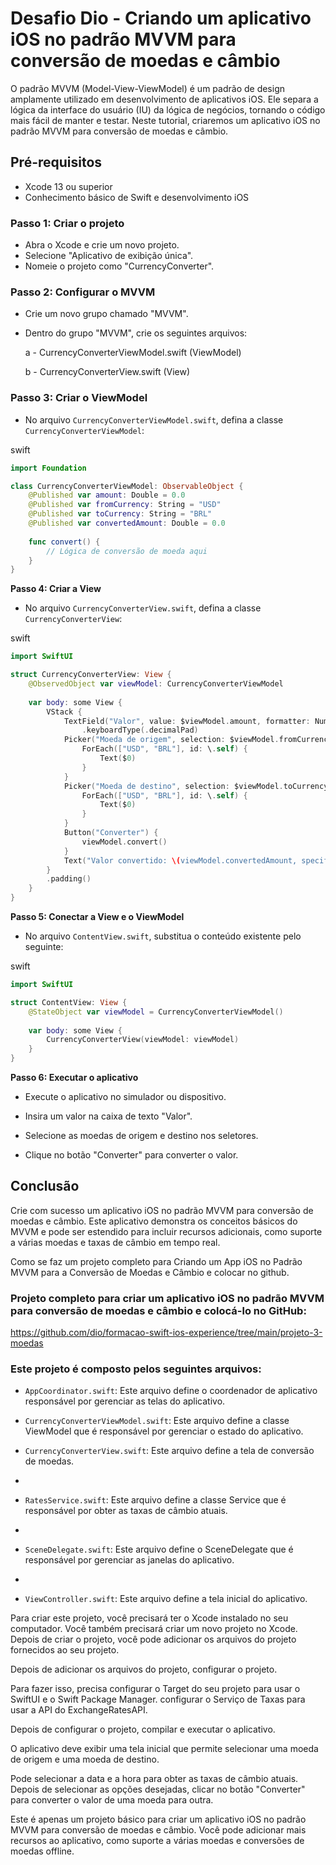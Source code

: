 # Desafio Dio - **Criando um aplicativo iOS no padrão MVVM para conversão de moedas e câmbio**



O padrão MVVM (Model-View-ViewModel) é um padrão de design amplamente utilizado em desenvolvimento de aplicativos iOS. Ele separa a lógica da interface do usuário (IU) da lógica de negócios, tornando o código mais fácil de manter e testar. Neste tutorial, criaremos um aplicativo iOS no padrão MVVM para conversão de moedas e câmbio.



## **Pré-requisitos**

- Xcode 13 ou superior
- Conhecimento básico de Swift e desenvolvimento iOS



### **Passo 1: Criar o projeto**

- Abra o Xcode e crie um novo projeto.
- Selecione "Aplicativo de exibição única".
- Nomeie o projeto como "CurrencyConverter".



### **Passo 2: Configurar o MVVM**

- Crie um novo grupo chamado "MVVM".

- Dentro do grupo "MVVM", crie os seguintes arquivos:

  a -  CurrencyConverterViewModel.swift (ViewModel)

  b - CurrencyConverterView.swift (View)



### **Passo 3: Criar o ViewModel**

- No arquivo `CurrencyConverterViewModel.swift`, defina a classe `CurrencyConverterViewModel`:

swift



```swift
import Foundation

class CurrencyConverterViewModel: ObservableObject {
    @Published var amount: Double = 0.0
    @Published var fromCurrency: String = "USD"
    @Published var toCurrency: String = "BRL"
    @Published var convertedAmount: Double = 0.0
    
    func convert() {
        // Lógica de conversão de moeda aqui
    }
}
```



**Passo 4: Criar a View**

- No arquivo `CurrencyConverterView.swift`, defina a classe `CurrencyConverterView`:

swift



```swift
import SwiftUI

struct CurrencyConverterView: View {
    @ObservedObject var viewModel: CurrencyConverterViewModel
    
    var body: some View {
        VStack {
            TextField("Valor", value: $viewModel.amount, formatter: NumberFormatter())
                .keyboardType(.decimalPad)
            Picker("Moeda de origem", selection: $viewModel.fromCurrency) {
                ForEach(["USD", "BRL"], id: \.self) {
                    Text($0)
                }
            }
            Picker("Moeda de destino", selection: $viewModel.toCurrency) {
                ForEach(["USD", "BRL"], id: \.self) {
                    Text($0)
                }
            }
            Button("Converter") {
                viewModel.convert()
            }
            Text("Valor convertido: \(viewModel.convertedAmount, specifier: "%.2f")")
        }
        .padding()
    }
}
```



**Passo 5: Conectar a View e o ViewModel**

- No arquivo `ContentView.swift`, substitua o conteúdo existente pelo seguinte:

swift



```swift
import SwiftUI

struct ContentView: View {
    @StateObject var viewModel = CurrencyConverterViewModel()
    
    var body: some View {
        CurrencyConverterView(viewModel: viewModel)
    }
}
```



**Passo 6: Executar o aplicativo**

- Execute o aplicativo no simulador ou dispositivo.

- Insira um valor na caixa de texto "Valor".

- Selecione as moedas de origem e destino nos seletores.

- Clique no botão "Converter" para converter o valor.

  

## **Conclusão**

Crie com sucesso um aplicativo iOS no padrão MVVM para conversão de moedas e câmbio. Este aplicativo demonstra os conceitos básicos do MVVM e pode ser estendido para incluir recursos adicionais, como suporte a várias moedas e taxas de câmbio em tempo real.

Como se faz um projeto completo para Criando um App iOS no Padrão MVVM para a Conversão de Moedas e Câmbio e colocar no github.



### **Projeto completo para criar um aplicativo iOS no padrão MVVM para conversão de moedas e câmbio e colocá-lo no GitHub:**

https://github.com/dio/formacao-swift-ios-experience/tree/main/projeto-3-moedas



### **Este projeto é composto pelos seguintes arquivos:**

- `AppCoordinator.swift`: Este arquivo define o coordenador de aplicativo responsável por gerenciar as telas do aplicativo.

  

- `CurrencyConverterViewModel.swift`: Este arquivo define a classe ViewModel que é responsável por gerenciar o estado do aplicativo.

  

- `CurrencyConverterView.swift`: Este arquivo define a tela de conversão de moedas.

- 

- `RatesService.swift`: Este arquivo define a classe Service que é responsável por obter as taxas de câmbio atuais.

- 

- `SceneDelegate.swift`: Este arquivo define o SceneDelegate que é responsável por gerenciar as janelas do aplicativo.

- 

- `ViewController.swift`: Este arquivo define a tela inicial do aplicativo.



Para criar este projeto, você precisará ter o Xcode instalado no seu computador. Você também precisará criar um novo projeto no Xcode. Depois de criar o projeto, você pode adicionar os arquivos do projeto fornecidos ao seu projeto.

Depois de adicionar os arquivos do projeto,  configurar o projeto. 

Para fazer isso,  precisa configurar o Target do seu projeto para usar o SwiftUI e o Swift Package Manager.  configurar o Serviço de Taxas para usar a API do ExchangeRatesAPI.

Depois de configurar o projeto, compilar e executar o aplicativo. 

O aplicativo deve exibir uma tela inicial que permite selecionar uma moeda de origem e uma moeda de destino. 

Pode selecionar a data e a hora para obter as taxas de câmbio atuais. Depois de selecionar as opções desejadas,  clicar no botão "Converter" para converter o valor de uma moeda para outra.

Este é apenas um projeto básico para criar um aplicativo iOS no padrão MVVM para conversão de moedas e câmbio. Você pode adicionar mais recursos ao aplicativo, como suporte a várias moedas e conversões de moedas offline.
